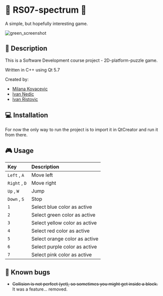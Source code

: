 # :rainbow: RS07-spectrum :rainbow:
A simple, but hopefully interesting game.

![green_screenshot](https://github.com/MATF-RS17/RS07-spectrum/blob/master/screenshots/04_2017-04-28.png)

## :page_facing_up: Description
This is a Software Development course project - 2D-platform-puzzle game.

Written in C++ using Qt 5.7

Created by:
- [Milana Kovacevic](https://github.com/milana-kovacevic)
- [Ivan Nedic](https://github.com/asdf12346)
- [Ivan Ristovic](https://github.com/ivan-ristovic)

## :computer: Installation
For now the only way to run the project is to import it in QtCreator and run it from there.

## :video_game: Usage
| **Key** | **Description** |
| :---  | :--- |
| ```Left``` , ```A``` | Move left |
| ```Right``` , ```D``` | Move right |
| ```Up``` , ```W``` | Jump |
| ```Down``` , ```S``` | Stop |
| ```1``` | Select blue color as active |
| ```2``` | Select green color as active |
| ```3``` | Select yellow color as active |
| ```4``` | Select red color as active |
| ```5``` | Select orange color as active |
| ```6``` | Select purple color as active |
| ```7``` | Select pink color as active |

## :bug: Known bugs
* ~~Collision is not perfect (yet), so sometimes you might get inside a block.~~ It was a feature... removed.
